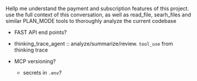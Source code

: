 Hellp me understand the payment and subscription features of this project. use the full context of this conversation, as well as read_file, searh_files and similar PLAN_MODE tools to thoroughly analyze the current codebase 

- FAST API end points?
- thinking_trace_agent :: analyze/summarize/review. `tool_use` from thinking trace


- MCP versioning?
    - secrets in `.env`?